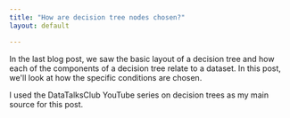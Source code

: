 ```yaml
---
title: "How are decision tree nodes chosen?"
layout: default

---
```

<head>
  <link rel="stylesheet" type="text/css" href="learningmachinelearning/style.css">
</head>

In the last blog post, we saw the basic layout of a decision tree and how each of the components of a decision tree relate to a dataset. 
In this post, we'll look at how the specific conditions are chosen. 

I used the DataTalksClub YouTube series on decision trees as my main source for this post. 
